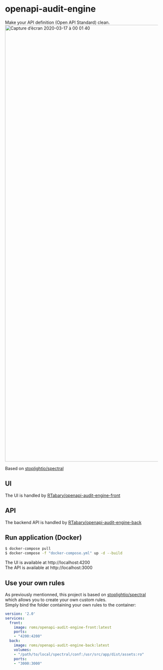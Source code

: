 # openapi-audit-engine

Make your API definition (Open API Standard) clean.  
<img width="1440" alt="Capture d’écran 2020-03-17 à 00 01 40" src="https://user-images.githubusercontent.com/12186878/76806883-e75b1f80-67e2-11ea-91bf-cc1d5a51e405.png">  

Based on [stoplightio/spectral](https://github.com/stoplightio/spectral)

## UI
The UI is handled by [RTabary/openapi-audit-engine-front](https://github.com/RTabary/openapi-audit-engine-front)

## API
The backend API is handled by [RTabary/openapi-audit-engine-back](https://github.com/RTabary/openapi-audit-engine-back)

## Run application (Docker)

```bash
$ docker-compose pull
$ docker-compose -f "docker-compose.yml" up -d --build
```
The UI is available at http://localhost:4200  
The API is available at http://localhost:3000

## Use your own rules

As previously mentionned, this project is based on [stoplightio/spectral](https://stoplight.io/p/docs/gh/stoplightio/spectral) which allows you to create your own custom rules.  
Simply bind the folder containing your own rules to the container:

```yaml
version: '2.0'
services:
  front:
    image: roms/openapi-audit-engine-front:latest
    ports:
    - "4200:4200"
  back:
    image: roms/openapi-audit-engine-back:latest
    volumes: 
    - "/path/to/local/spectral/conf:/usr/src/app/dist/assets:ro"
    ports: 
    - "3000:3000"
```

